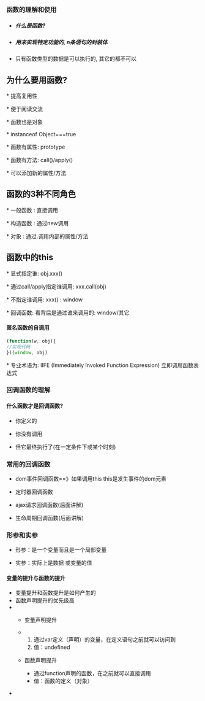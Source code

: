 ### 函数的理解和使用

* ##### 什么是函数?
* ##### 用来实现特定功能的, n条语句的封装体
* 只有函数类型的数据是可以执行的, 其它的都不可以

## 为什么要用函数?

\* 提高复用性

\* 便于阅读交流

\* 函数也是对象

\* instanceof Object===true

\* 函数有属性: prototype

\* 函数有方法: call\(\)/apply\(\)

\* 可以添加新的属性/方法

## 函数的3种不同角色

\* 一般函数 : 直接调用

\* 构造函数 : 通过new调用

\* 对象 : 通过.调用内部的属性/方法

## 函数中的this

\* 显式指定谁: obj.xxx\(\)

\* 通过call/apply指定谁调用: xxx.call\(obj\)

\* 不指定谁调用: xxx\(\)  : window

\* 回调函数: 看背后是通过谁来调用的: window/其它

#### 匿名函数的自调用

```js
(function(w, obj){
//实现代码
})(window, obj)

```

\* 专业术语为: IIFE \(Immediately Invoked Function Expression\) 立即调用函数表达式

### 回调函数的理解

#### 什么函数才是回调函数?

* 你定义的

* 你没有调用

* 但它最终执行了\(在一定条件下或某个时刻\)

### 常用的回调函数

* dom事件回调函数==》如果调用this this是发生事件的dom元素

* 定时器回调函数

* ajax请求回调函数\(后面讲解\)

* 生命周期回调函数\(后面讲解\)

### 形参和实参

* 形参：是一个变量而且是一个局部变量

* 实参：实际上是数据  或变量的值

#### 变量的提升与函数的提升

* 变量提升和函数提升是如何产生的
* 函数声明提升的优先级高
* * 变量声明提升

  * 1. 通过var定义（声明）的变量，在定义语句之前就可以访问到
    2. 值：undefined
  * 函数声明提升
    * 通过function声明的函数，在之前就可以直接调用
    * 值：函数的定义（对象）
* ```js

  ```



## 



